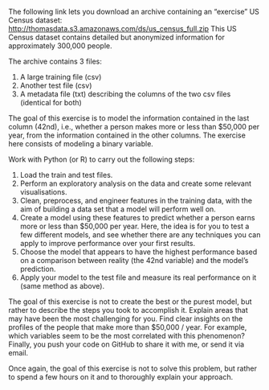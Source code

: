 The following link lets you download an archive containing an “exercise” US Census dataset: http://thomasdata.s3.amazonaws.com/ds/us_census_full.zip
This US Census dataset contains detailed but anonymized information for approximately 300,000 people.

The archive contains 3 files: 
1) A large training file (csv)
2) Another test file (csv)
3) A metadata file (txt) describing the columns of the two csv files (identical for both)

The goal of this exercise is to model the information contained in the last column (42nd), i.e., whether a person makes more or less than $50,000 per year, from the information contained in the other columns. The exercise here consists of modeling a binary variable.

Work with Python (or R) to carry out the following steps:
1) Load the train and test files.
2) Perform an exploratory analysis on the data and create some relevant visualisations.
3) Clean, preprocess, and engineer features in the training data, with the aim of building a data set that a model will perform well on.
4) Create a model using these features to predict whether a person earns more or less than $50,000 per year. Here, the idea is for you to test a few different models, and see whether there are any techniques you can apply to improve performance over your first results.
5) Choose the model that appears to have the highest performance based on a comparison between reality (the 42nd variable) and the model’s prediction. 
6) Apply your model to the test file and measure its real performance on it (same method as above).

The goal of this exercise is not to create the best or the purest model, but rather to describe the steps you took to accomplish it.
Explain areas that may have been the most challenging for you.
Find clear insights on the profiles of the people that make more than $50,000 / year. For example, which variables seem to be the most correlated with this phenomenon?
Finally, you push your code on GitHub to share it with me, or send it via email.

Once again, the goal of this exercise is not to solve this problem, but rather to spend a few hours on it and to thoroughly explain your approach.